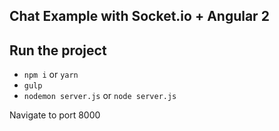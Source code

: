 ## Chat Example with Socket.io + Angular 2

## Run the project
- `npm i` or `yarn`
- `gulp`
- `nodemon server.js` or `node server.js`

Navigate to port 8000